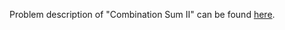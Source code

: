 Problem description of "Combination Sum II" can be found [here](https://leetcode.com/problems/combination-sum-ii/description/).
